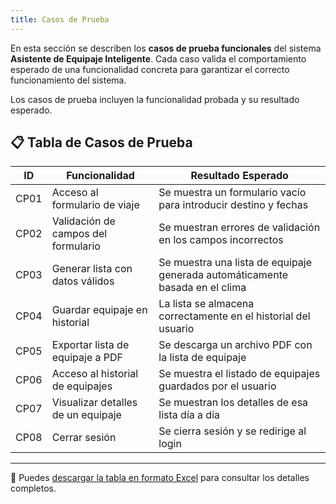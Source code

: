 ```yaml
---
title: Casos de Prueba
---
```


En esta sección se describen los **casos de prueba funcionales** del sistema **Asistente de Equipaje Inteligente**. Cada caso valida el comportamiento esperado de una funcionalidad concreta para garantizar el correcto funcionamiento del sistema.

Los casos de prueba incluyen la funcionalidad probada y su resultado esperado.

## 📋 Tabla de Casos de Prueba

| ID   | Funcionalidad                          | Resultado Esperado                                           |
|------|----------------------------------------|--------------------------------------------------------------|
| CP01 | Acceso al formulario de viaje          | Se muestra un formulario vacío para introducir destino y fechas |
| CP02 | Validación de campos del formulario    | Se muestran errores de validación en los campos incorrectos  |
| CP03 | Generar lista con datos válidos        | Se muestra una lista de equipaje generada automáticamente basada en el clima |
| CP04 | Guardar equipaje en historial          | La lista se almacena correctamente en el historial del usuario |
| CP05 | Exportar lista de equipaje a PDF       | Se descarga un archivo PDF con la lista de equipaje          |
| CP06 | Acceso al historial de equipajes       | Se muestra el listado de equipajes guardados por el usuario  |
| CP07 | Visualizar detalles de un equipaje     | Se muestran los detalles de esa lista día a día              |
| CP08 | Cerrar sesión                          | Se cierra sesión y se redirige al login  |

---

📎 Puedes [descargar la tabla en formato Excel](/imagenes/casos-prueba.xlsx) para consultar los detalles completos.
